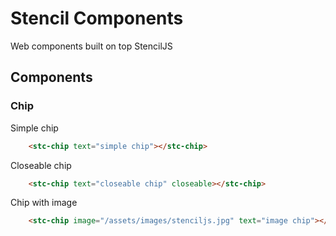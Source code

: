 # Stencil Components

Web components built on top StencilJS

## Components

### Chip

Simple chip

```html
    <stc-chip text="simple chip"></stc-chip>
```

<div>
    <stc-chip text="simple chip"></stc-chip>
</div>

Closeable chip

```html
    <stc-chip text="closeable chip" closeable></stc-chip>
```

<div>
    <stc-chip text="closeable chip" closeable></stc-chip>
</div>

Chip with image

```html
    <stc-chip image="/assets/images/stenciljs.jpg" text="image chip"></stc-chip>
```

<div>
    <stc-chip image="{{ "/assets/images/stenciljs.jpg" | relative_url }}" text="image chip"></stc-chip>
</div>

